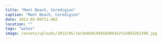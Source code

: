 ```yaml
---
title: "Mwnt Beach, Ceredigion"
caption: "Mwnt Beach, Ceredigion"
date: 2013-05-09T11:48Z
location: ""
tags: "wales"
image: /assets/uploads/2013/05/1ac9a0e91940169893e2fa3883261398.jpg
---
```

